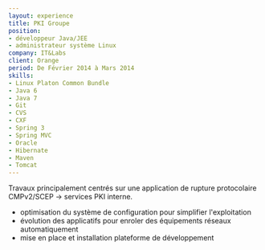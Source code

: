 ```yaml
---
layout: experience
title: PKI Groupe
position:
- développeur Java/JEE
- administrateur système Linux
company: IT&Labs
client: Orange
period: De Février 2014 à Mars 2014
skills:
- Linux Platon Common Bundle
- Java 6
- Java 7
- Git
- CVS
- CXF
- Spring 3
- Spring MVC
- Oracle
- Hibernate
- Maven
- Tomcat
---
```

Travaux principalement centrés sur une application de rupture protocolaire CMPv2/SCEP &rarr; services PKI interne.

- optimisation du système de configuration pour simplifier l'exploitation
- évolution des applicatifs pour enroler des équipements réseaux automatiquement
- mise en place et installation plateforme de développement
